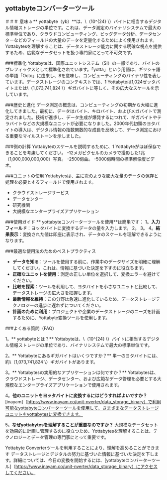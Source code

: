 ## yottabyteコンバーターツール

＃＃＃ 意味
a ** yottabyte（yb）**は、\（10^{24} \）バイトに相当するデジタル情報ストレージの単位です。これは、データ測定のバイナリシステムで最大の標準単位であり、クラウドコンピューティング、ビッグデータ分析、データセンターなどのフィールドの大量のデータを定量化するためによく使用されます。Yottabytesを理解することは、データストレージ能力に関する明確な視点を提供するため、広範なデータセットを扱う専門家にとって不可欠です。

###標準化
Yottabyteは、国際ユニットシステム（SI）の一部であり、バイトのプレフィックスとして標準化されています。「yotta」という用語は、ギリシャ語の単語「Octo」に由来し、8を意味し、コンピューティングのバイナリ性を表しています。データストレージのコンテキストでは、1 Yottabyteは1,024ゼッタバイトまたは\（1,073,741,824 \）ギガバイトに等しく、その広大なスケールを示しています。

###歴史と進化
データ測定の概念は、コンピューティングの初期から大幅に進化してきました。最初に、データはバイト、キロバイト、およびメガバイトで測定されました。技術が進歩し、データ生成が爆発するにつれて、ギガバイトやテラバイトなどの大規模なユニットが必要になりました。2000年代初頭のヨタバイトの導入は、デジタル情報の指数関数的な成長を反映して、データ測定における重要なマイルストーンを示しました。

###例の計算
Yottabyteのスケールを説明するために、1 Yottabyteがほぼ保存できることを考慮してください。
-12メガピクセルのカメラで撮影した1兆（1,000,000,000,000）写真。
-2500億曲。
-5000億時間の標準解像度ビデオ。

###ユニットの使用
Yottabytesは、主に次のような膨大な量のデータの保存と処理を必要とするフィールドで使用されます。
- クラウドストレージサービス
- データセンター
- 研究機関
- 大規模なエンタープライズアプリケーション

###使用ガイド
** yottabyteコンバーターツールを使用**は簡単です：
1。**入力フィールド**：ヨッタバイトに変換するデータの量を入力します。
2。
3。
4。**結果表示**：変換された値は即座に表示され、データのスケールを理解できるようになります。

###最適な使用法のためのベストプラクティス
-  **データを知る**：ツールを使用する前に、作業中のデータサイズを明確に理解してください。これは、情報に基づいた決定を下すのに役立ちます。
-  **正確なユニットを使用**：測定の正しい単位を選択して、変換エラーを避けてください。
-  **比較を探索**：ツールを利用して、ヨタバイトを小さなユニットと比較して、データストレージの広大さを把握します。
-  **最新情報を維持**：この分野は急速に進化しているため、データストレージテクノロジーの進歩に遅れずについてください。
-  **計画のために利用**：プロジェクトや企業のデータストレージのニーズを計画するために、Yottabyte変換ツールを使用します。

###よくある質問（FAQ）

1。** yottabyteとは？**
Yottabyteは、\（10^{24} \）バイトに相当するデジタル情報ストレージの単位であり、バイナリシステムで最大の標準単位です。

2。** Yottabyteにあるギガバイトはいくつですか？**
単一のヨタバイトには、約\（1,073,741,824 \）ギガバイトがあります。

3。** Yottabytesの実用的なアプリケーションは何ですか？**
Yottabytesは、クラウドストレージ、データセンター、および広範なデータ管理を必要とする大規模なエンタープライズアプリケーションで使用されます。

4。**他のユニットをヨッタバイトに変換するにはどうすればよいですか？**
[inayam]（https://www.inayam.co/unit-nverter/data_storage_binary）で利用可能なyottabyteコンバーターツールを使用して、さまざまなデータストレージユニットをyottabytesに変換できます。

5。**なぜyottabytesを理解することが重要なのですか？**
大規模なデータセットを効果的に計画し管理するのに役立つため、Yottabytesを理解することは、テクノロジーとデータ管理の専門家にとって重要です。

Yottabyte Converterツールを利用することにより、理解を高めることができます データストレージとデジタルの努力に基づいた情報に基づいた決定を下します。詳細については、今日の変換を開始するには、[yottabyteコンバーターツール]（https://www.inayam.co/unit-nverter/data_storage_binary）にアクセスしてください。